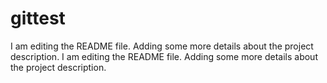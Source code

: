 # gittest
I am editing the README file. Adding some more details about the project description.
I am editing the README file. Adding some more details about the project description.
